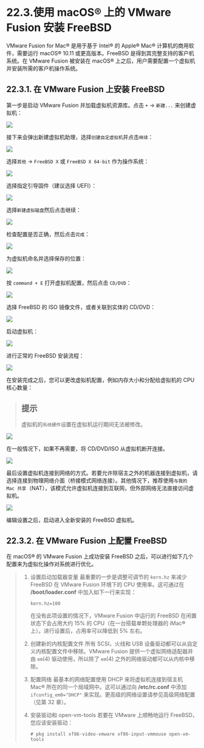 # 22.3.使用 macOS® 上的 VMware Fusion 安装 FreeBSD

VMware Fusion for Mac® 是用于基于 Intel® 的 Apple® Mac® 计算机的商用软件，需要运行 macOS® 10.11 或更高版本。FreeBSD 是得到其完整支持的客户机系统。在 VMware Fusion 被安装在 macOS® 上之后，用户需要配置一个虚拟机并安装所需的客户机操作系统。

## 22.3.1. 在 VMware Fusion 上安装 FreeBSD

第一步是启动 VMware Fusion 并加载虚拟机资源库。点击 `+` → `新建...` 来创建虚拟机：

![](../.gitbook/assets/vmware-freebsd01.png)

接下来会弹出新建虚拟机助理，选择`创建自定虚拟机`并点击`继续`：

![](../.gitbook/assets/vmware-freebsd02.png)

选择`其他` → `FreeBSD X` 或 `FreeBSD X 64-bit` 作为操作系统：

![](../.gitbook/assets/vmware-freebsd03.png)

选择指定引导固件（建议选择 UEFI）：

![](../.gitbook/assets/vmware-freebsd04.png)

选择`新建虚拟磁盘`然后点击继续：

![](../.gitbook/assets/vmware-freebsd05.png)

检查配置是否正确，然后点击`完成`：

![](../.gitbook/assets/vmware-freebsd06.png)

为虚拟机命名并选择保存的位置：

![](../.gitbook/assets/vmware-freebsd07.png)

按 `command + E` 打开虚拟机配置，然后点击 `CD/DVD`：

![](../.gitbook/assets/vmware-freebsd08.png)

选择 FreeBSD 的 ISO 镜像文件，或者关联到实体的 CD/DVD：

![](../.gitbook/assets/vmware-freebsd09.png)

启动虚拟机：

![](../.gitbook/assets/vmware-freebsd10.png)

进行正常的 FreeBSD 安装流程：

![](../.gitbook/assets/vmware-freebsd11.png)

在安装完成之后，您可以更改虚拟机配置，例如内存大小和分配给虚拟机的 CPU 核心数量：

> ## 提示
>
> 虚拟机的`系统硬件`设置在虚拟机运行期间无法被修改。

![](../.gitbook/assets/vmware-freebsd12.png)

在一般情况下，如果不再需要，将 CD/DVD/ISO 从虚拟机断开连接。

![](../.gitbook/assets/vmware-freebsd09.png)

最后设置虚拟机连接到网络的方式。若要允许除宿主之外的机器连接到虚拟机，请选择连接到物理网络介面（桥接模式网络连接）。其他情况下，推荐使用`与我的 Mac 共享`（NAT），该模式允许虚拟机连接到互联网，但外部网络无法直接访问虚拟机。

![](../.gitbook/assets/vmware-freebsd13.png)

编辑设置之后，启动进入全新安装的 FreeBSD 虚拟机。

## 22.3.2. 在 VMware Fusion 上配置 FreeBSD

在 macOS® 的 VMware Fusion 上成功安装 FreeBSD 之后，可以进行如下几个配置来为虚拟化操作对系统进行优化。

> 1. 设置启动加载器变量 最重要的一步是调整可调节的 `kern.hz` 来减少 FreeBSD 在 VMware Fusion 环境下的 CPU 使用率。这可通过在 **/boot/loader.conf** 中加入如下一行来实现：
>
>     ```
>     kern.hz=100
>     ```
>
>     在没有此项设置的情况下，VMware Fusion 中运行的 FreeBSD 在闲置状态下会占用大约 15% 的 CPU（在一台搭载单颗处理器的 iMac® 上）。进行设置后，占用率可以降低到 5% 左右。
> 2. 创建新的内核配置文件 所有 SCSI，火线和 USB 设备驱动都可以从自定义内核配置文件中移除。VMware Fusion 提供一个虚拟网络适配器并由 `em`(4) 驱动使用，所以除了 `em`(4) 之外的网络驱动都可以从内核中移除。
> 3. 配置网络 最基本的网络配置使用 DHCP 来将虚拟机连接到宿主机 Mac® 所在的同一个局域网中。这可以通过向 **/etc/rc.conf** 中添加 `ifconfig_em0="DHCP"` 来实现。更高级的网络设置请参见高级网络配置（见第 32 章）。
> 4. 安装驱动和 open-vm-tools 若要在 VMware 上顺畅地运行 FreeBSD，您应该安装驱动：
>
>     ```
>     # pkg install xf86-video-vmware xf86-input-vmmouse open-vm-tools
>     ```
